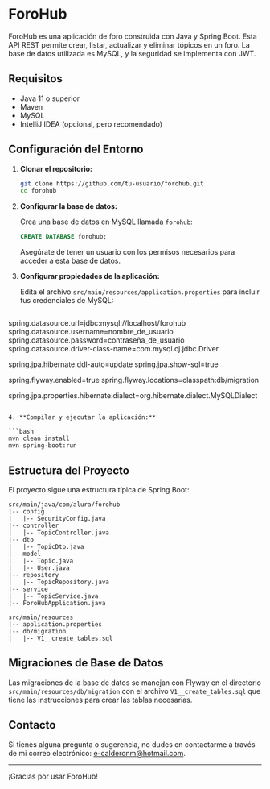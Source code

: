 
# ForoHub

ForoHub es una aplicación de foro construida con Java y Spring Boot. Esta API REST permite crear, listar, actualizar y eliminar tópicos en un foro. La base de datos utilizada es MySQL, y la seguridad se implementa con JWT.

## Requisitos

- Java 11 o superior
- Maven
- MySQL
- IntelliJ IDEA (opcional, pero recomendado)

## Configuración del Entorno

1. **Clonar el repositorio:**

   ```bash
   git clone https://github.com/tu-usuario/forohub.git
   cd forohub
   ```

2. **Configurar la base de datos:**

   Crea una base de datos en MySQL llamada `forohub`:

   ```sql
   CREATE DATABASE forohub;
   ```

   Asegúrate de tener un usuario con los permisos necesarios para acceder a esta base de datos.

3. **Configurar propiedades de la aplicación:**

   Edita el archivo `src/main/resources/application.properties` para incluir tus credenciales de MySQL:

   ```properties
spring.datasource.url=jdbc:mysql://localhost/forohub
spring.datasource.username=nombre_de_usuario
spring.datasource.password=contraseña_de_usuario
spring.datasource.driver-class-name=com.mysql.cj.jdbc.Driver

spring.jpa.hibernate.ddl-auto=update
spring.jpa.show-sql=true


spring.flyway.enabled=true
spring.flyway.locations=classpath:db/migration

spring.jpa.properties.hibernate.dialect=org.hibernate.dialect.MySQLDialect
   ```

4. **Compilar y ejecutar la aplicación:**

   ```bash
   mvn clean install
   mvn spring-boot:run
   ```

## Estructura del Proyecto

El proyecto sigue una estructura típica de Spring Boot:

```
src/main/java/com/alura/forohub
|-- config
|   |-- SecurityConfig.java
|-- controller
|   |-- TopicController.java
|-- dto
|   |-- TopicDto.java
|-- model
|   |-- Topic.java
|   |-- User.java
|-- repository
|   |-- TopicRepository.java
|-- service
|   |-- TopicService.java
|-- ForoHubApplication.java

src/main/resources
|-- application.properties
|-- db/migration
|   |-- V1__create_tables.sql
```




## Migraciones de Base de Datos

Las migraciones de la base de datos se manejan con Flyway en el directorio `src/main/resources/db/migration` con el archivo `V1__create_tables.sql` que tiene las instrucciones para crear las tablas necesarias.



## Contacto

Si tienes alguna pregunta o sugerencia, no dudes en contactarme a través de mi correo electrónico: [e-calderonm@hotmail.com](mailto:e-calderonm@hotmail.com).

---

¡Gracias por usar ForoHub!
```

